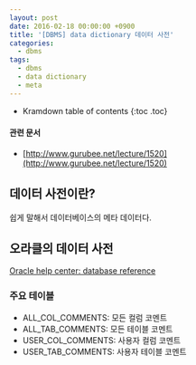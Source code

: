 ```yaml
---
layout: post
date: 2016-02-18 00:00:00 +0900
title: '[DBMS] data dictionary 데이터 사전'
categories:
  - dbms
tags:
  - dbms
  - data dictionary
  - meta
---
```


* Kramdown table of contents
{:toc .toc}

#### 관련 문서

- [http://www.gurubee.net/lecture/1520](http://www.gurubee.net/lecture/1520)

## 데이터 사전이란?

쉽게 말해서 데이터베이스의 메타 데이터다.

## 오라클의 데이터 사전

[Oracle help center: database reference](http://docs.oracle.com/cd/B28359_01/server.111/b28320/index.htm)

### 주요 테이블

- ALL_COL_COMMENTS: 모든 컬럼 코멘트
- ALL_TAB_COMMENTS: 모든 테이블 코멘트
- USER_COL_COMMENTS: 사용자 컬럼 코멘트
- USER_TAB_COMMENTS: 사용자 테이블 코멘트
